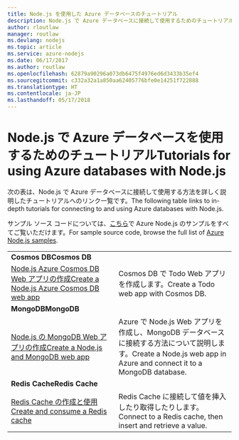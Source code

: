 ```yaml
---
title: Node.js を使用した Azure データベースのチュートリアル
description: Node.js で Azure データベースに接続して使用するためのチュートリアル。
author: rloutlaw
manager: routlaw
ms.devlang: nodejs
ms.topic: article
ms.service: azure-nodejs
ms.date: 06/17/2017
ms.author: routlaw
ms.openlocfilehash: 62879a90296a073db6475f4976ed6d3433b35ef4
ms.sourcegitcommit: c332a32a1a850aa62405776bfe0e14251f722888
ms.translationtype: HT
ms.contentlocale: ja-JP
ms.lasthandoff: 05/17/2018
---
```

# <a name="tutorials-for-using-azure-databases-with-nodejs"></a><span data-ttu-id="4508f-103">Node.js で Azure データベースを使用するためのチュートリアル</span><span class="sxs-lookup"><span data-stu-id="4508f-103">Tutorials for using Azure databases with Node.js</span></span>

<span data-ttu-id="4508f-104">次の表は、Node.js で Azure データベースに接続して使用する方法を詳しく説明したチュートリアルへのリンク一覧です。</span><span class="sxs-lookup"><span data-stu-id="4508f-104">The following table links to in-depth tutorials for connecting to and using Azure databases with Node.js.</span></span> 

<span data-ttu-id="4508f-105">サンプル ソース コードについては、[こちら](https://azure.microsoft.com/resources/samples/?term=nodejs)で Azure Node.js のサンプルをすべてご覧いただけます。</span><span class="sxs-lookup"><span data-stu-id="4508f-105">For sample source code, browse the full list of [Azure Node.js samples](https://azure.microsoft.com/resources/samples/?term=nodejs).</span></span>

| | |
|---|---|
| <span data-ttu-id="4508f-106">**Cosmos DB**</span><span class="sxs-lookup"><span data-stu-id="4508f-106">**Cosmos DB**</span></span> ||
| [<span data-ttu-id="4508f-107">Node.js Azure Cosmos DB Web アプリの作成</span><span class="sxs-lookup"><span data-stu-id="4508f-107">Create a Node.js Azure Cosmos DB web app</span></span>](http://docs.microsoft.com/azure/documentdb/documentdb-nodejs-application?toc=/azure/node/toc.json&bc=/azure/node/toc.json) | <span data-ttu-id="4508f-108">Cosmos DB で Todo Web アプリを作成します。</span><span class="sxs-lookup"><span data-stu-id="4508f-108">Create a Todo web app with Cosmos DB.</span></span>  |
| <span data-ttu-id="4508f-109">**MongoDB**</span><span class="sxs-lookup"><span data-stu-id="4508f-109">**MongoDB**</span></span> ||
| [<span data-ttu-id="4508f-110">Node.js の MongoDB Web アプリの作成</span><span class="sxs-lookup"><span data-stu-id="4508f-110">Create a Node.js and MongoDB web app</span></span>](http://docs.microsoft.com/azure/app-service-web/app-service-web-tutorial-nodejs-mongodb-app?toc=/azure/node/toc.json&bc=/azure/node/toc.json) | <span data-ttu-id="4508f-111">Azure で Node.js Web アプリを作成し、MongoDB データベースに接続する方法について説明します。</span><span class="sxs-lookup"><span data-stu-id="4508f-111">Create a Node.js web app in Azure and connect it to a MongoDB database.</span></span>  |
| <span data-ttu-id="4508f-112">**Redis Cache**</span><span class="sxs-lookup"><span data-stu-id="4508f-112">**Redis Cache**</span></span> | |
| [<span data-ttu-id="4508f-113">Redis Cache の作成と使用</span><span class="sxs-lookup"><span data-stu-id="4508f-113">Create and consume a Redis cache</span></span>](http://docs.microsoft.com/azure/redis-cache/cache-nodejs-get-started?toc=/azure/node/toc.json&bc=/azure/node/toc.json) | <span data-ttu-id="4508f-114">Redis Cache に接続して値を挿入したり取得したりします。</span><span class="sxs-lookup"><span data-stu-id="4508f-114">Connect to a Redis cache, then insert and retrieve a value.</span></span>
